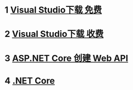 # 1 [Visual Studio下载 免费](https://visualstudio.microsoft.com/zh-hans/free-developer-offers/)


# 2 [Visual Studio下载 收费](https://visualstudio.microsoft.com/zh-hans/downloads/)

# 3 [ASP.NET Core 创建 Web API](https://docs.microsoft.com/zh-cn/aspnet/core/tutorials/first-web-api?view=aspnetcore-3.1&tabs=visual-studio)

# 4 [.NET Core](https://docs.microsoft.com/zh-cn/dotnet/core/)
